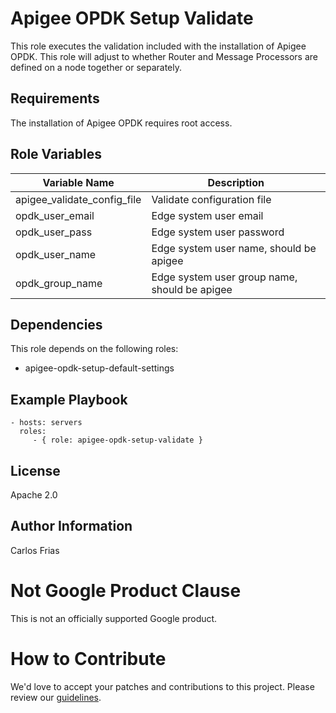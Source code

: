 Apigee OPDK Setup Validate
=========

This role executes the validation included with the installation of Apigee OPDK. This role will adjust to whether Router
and Message Processors are defined on a node together or separately. 

Requirements
------------

The installation of Apigee OPDK requires root access. 

Role Variables
--------------

| Variable Name | Description |
| --- | --- |
| apigee_validate_config_file | Validate configuration file |
| opdk_user_email | Edge system user email |
| opdk_user_pass | Edge system user password |
| opdk_user_name | Edge system user name, should be apigee |
| opdk_group_name | Edge system user group name, should be apigee |

Dependencies
------------

This role depends on the following roles:

* apigee-opdk-setup-default-settings

Example Playbook
----------------

    - hosts: servers
      roles:
         - { role: apigee-opdk-setup-validate }

License
-------

Apache 2.0

Author Information
------------------

Carlos Frias

<!-- BEGIN Google Required Disclaimer -->

# Not Google Product Clause

This is not an officially supported Google product.
<!-- END Google Required Disclaimer -->
<!-- BEGIN Google How To Contribute -->
# How to Contribute

We'd love to accept your patches and contributions to this project. Please review our [guidelines](CONTRIBUTION.md).
<!-- END Google How To Contribute -->